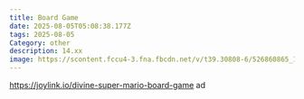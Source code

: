 ```yaml
---
title: Board Game
date: 2025-08-05T05:08:38.177Z
tags: 2025-08-05
Category: other
description: 14.xx
image: https://scontent.fccu4-3.fna.fbcdn.net/v/t39.30808-6/526860865_10162872127064666_245516699202421910_n.jpg?stp=cp6_dst-jpg_s600x600_tt6&_nc_cat=103&ccb=1-7&_nc_sid=aa7b47&_nc_ohc=5oGT-pT-9wwQ7kNvwEfc7e9&_nc_oc=Adkvvc0UqX802X6rYW1tQQd4q2ecTf-ktVDM_HSFn5Lv34chBZuR4NSFIwTOwByRswY&_nc_zt=23&_nc_ht=scontent.fccu4-3.fna&_nc_gid=Xx-rAaM9vYPsUnVJON4bTw&oh=00_AfU-ICXCvZKQuKQvHbaP4xAVLE2Hyc_gVG-7hHLoRcRHyw&oe=68975A94
---
```

https://joylink.io/divine-super-mario-board-game ad